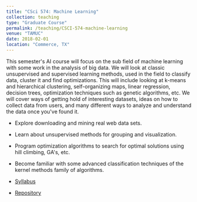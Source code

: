 ```yaml
---
title: "CSci 574: Machine Learning"
collection: teaching
type: "Graduate Course"
permalink: /teaching/CSCI-574-machine-learning
venue: "TAMUC"
date: 2018-02-01
location: "Commerce, TX"
---
```


This semester's AI course will focus on the sub field of machine
learning with some work in the analysis of big data.  We will look at
classic unsupervised and supervised learning methods, used in the
field to classify data, cluster it and find optimizations.  This will
include looking at k-means and hierarchical clustering,
self-organizing maps, linear regression, decision trees, optimization
techniques such as genetic algorithms, etc.  We will cover ways of
getting hold of interesting datasets, ideas on how to collect data
from users, and many different ways to analyze and understand the data
once you've found it.

- Explore downloading and mining real web data sets.
- Learn about unsupervised methods for grouping and visualization.
- Program optimization algorithms to search for optimal solutions
  using hill climbing, GA's, etc.
- Become familiar with some advanced classification techniques of the
  kernel methods family of algorithms.

- [Syllabus](../files/csci574-fall2017-syllabus.pdf)
- [Repository](http://bitbucket.org/dharter/ml-python-class)
